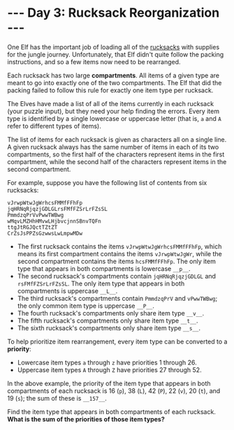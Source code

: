 # --- Day 3: Rucksack Reorganization ---
One Elf has the important job of loading all of the [rucksacks](https://en.wikipedia.org/wiki/Rucksack) with supplies
for the jungle journey. Unfortunately, that Elf didn't quite follow the packing instructions, and so a few items now
need to be rearranged.

Each rucksack has two large __compartments__. All items of a given type are meant to go into exactly one of the two
compartments. The Elf that did the packing failed to follow this rule for exactly one item type per rucksack.

The Elves have made a list of all of the items currently in each rucksack (your puzzle input), but they need your help
finding the errors. Every item type is identified by a single lowercase or uppercase letter (that is, ```a``` and
```A``` refer to different types of items).

The list of items for each rucksack is given as characters all on a single line. A given rucksack always has the same
number of items in each of its two compartments, so the first half of the characters represent items in the first
compartment, while the second half of the characters represent items in the second compartment.

For example, suppose you have the following list of contents from six rucksacks:

```
vJrwpWtwJgWrhcsFMMfFFhFp
jqHRNqRjqzjGDLGLrsFMfFZSrLrFZsSL
PmmdzqPrVvPwwTWBwg
wMqvLMZHhHMvwLHjbvcjnnSBnvTQFn
ttgJtRGJQctTZtZT
CrZsJsPPZsGzwwsLwLmpwMDw
```
- The first rucksack contains the items ```vJrwpWtwJgWrhcsFMMfFFhFp```, which means its first compartment contains the
items ```vJrwpWtwJgWr```, while the second compartment contains the items ```hcsFMMfFFhFp```. The only item type that
appears in both compartments is lowercase ```__p__```.
- The second rucksack's compartments contain ```jqHRNqRjqzjGDLGL``` and ```rsFMfFZSrLrFZsSL```. The only item type that
appears in both compartments is uppercase ```__L__```.
- The third rucksack's compartments contain ```PmmdzqPrV``` and ```vPwwTWBwg```; the only common item type is uppercase
```__P__```.
- The fourth rucksack's compartments only share item type ```__v__```.
- The fifth rucksack's compartments only share item type ```__t__```.
- The sixth rucksack's compartments only share item type ```__s__```.

To help prioritize item rearrangement, every item type can be converted to a __priority__:

- Lowercase item types ```a``` through ```z``` have priorities 1 through 26.
- Uppercase item types ```A``` through ```Z``` have priorities 27 through 52.

In the above example, the priority of the item type that appears in both compartments of each rucksack is 16 (```p```),
38 (```L```), 42 (```P```), 22 (```v```), 20 (```t```), and 19 (```s```); the sum of these is ```__157__```.

Find the item type that appears in both compartments of each rucksack. __What is the sum of the priorities of those item
types?__
